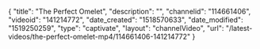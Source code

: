 {
    "title": "The Perfect Omelet",
    "description": "",
    "channelid": "114661406",
    "videoid": "141214772",
    "date_created": "1518570633",
    "date_modified": "1519250259",
    "type": "captivate",
    "layout": "channelVideo",
    "url": "\/latest-videos\/the-perfect-omelet-mp4\/114661406-141214772"
}